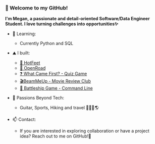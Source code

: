 ### 🚀 Welcome to my GitHub!

**I'm Megan, a passionate and detail-oriented Software/Data Engineer Student. I love turning challenges into opportunities✨**

- 🍑 Learning: 

  - Currently Python and SQL
  
- ⛰ I built:

  - [👟 HotFeet](https://github.com/Megwana/backend-hf)
  - [🚗 OpenRoad](https://github.com/Megwana/open_road)
  - [❓ What Came First? - Quiz Game](https://github.com/Megwana/whatcamefirst)
  - [🎬BeamMeUp - Movie Review Club](https://github.com/Megwana/beammeup)
  - [🚢 Battleship Game - Command Line](https://github.com/Megwana/battleship01)

- 🌻 Passions Beyond Tech:

  - Guitar, Sports, Hiking and travel 🎸🎾🥾🌎

- 📫 Contact:

  - If you are interested in exploring collaboration or have a project idea? Reach out to me on GitHub!👾
